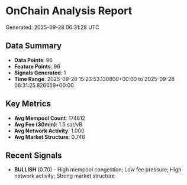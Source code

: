 # OnChain Analysis Report
Generated: 2025-09-28 06:31:28 UTC

## Data Summary
- **Data Points**: 96
- **Feature Points**: 96
- **Signals Generated**: 1
- **Time Range**: 2025-09-26 15:23:53.130800+00:00 to 2025-09-28 06:31:25.826059+00:00

## Key Metrics
- **Avg Mempool Count**: 174812
- **Avg Fee (30min)**: 1.5 sat/vB
- **Avg Network Activity**: 1.000
- **Avg Market Structure**: 0.746

## Recent Signals
- **BULLISH** (0.70) - High mempool congestion; Low fee pressure; High network activity; Strong market structure
